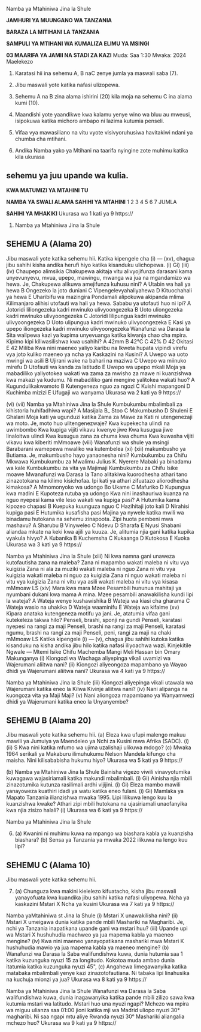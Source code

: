 Namba ya Mtahiniwa
Jina la Shule

**JAMHURI YA MUUNGANO WA TANZANIA**

**BARAZA LA MITIHANI LA TANZANIA**

**SAMPULI YA MTIHANI WA KUMALIZA ELIMU YA MSINGI**

**03 MAARIFA YA JAMII NA STADI ZA KAZI**
Muda: Saa 1:30 Mwaka: 2024
Maelekezo

1. Karatasi hii ina sehemu A, B naC zenye jumla ya maswali saba (7).

2. Jibu maswali yote katika nafasi ulizopewa.

3. Sehemu A na B zina alama ishirini (20) kila moja na sehemu C ina alama kumi (10).

4. Maandishi yote yaandikwe kwa kalamu yenye wino wa bluu au mweusi, isipokuwa katika michoro ambapo ni lazima kutumia penseli.

5. Vifaa vya mawasiliano na vitu vyote visivyoruhusiwa havitakiwi ndani ya chumba cha mtihani.

6. Andika Namba yako ya Mtihani na taarifa nyingine zote muhimu katika kila ukurasa

## sehemu ya juu upande wa kulia.

**KWA MATUMIZI YA MTAHINI TU**

**NAMBA YA SWALI ALAMA SAHIHI YA MTAHINI**
1
2
3
4
5
6
7
JUMLA

**SAHIHI YA MHAKIKI**
Ukurasa wa 1 kati ya 9
https://

1. Namba ya Mtahiniwa
Jina la Shule

## SEHEMU A (Alama 20)
Jibu maswali yote katika sehemu hii.
Katika kipengele cha (i) — (xv), chagua jibu sahihi kisha andika herufi hiyo katika kisanduku ulichopewa.
(i)
Gi)
(iii)
(iv)
Chaupepo alimsikia Chakupewa akitaja vitu alivyojifunza darasani kama unyevunyevu, mvua, upepo, mawingu, mwanga wa jua na mgandamizo wa hewa.
Je, Chakupewa alikuwa amejifunza kuhusu nini?
   A Utabin wa hali ya hewa B Ongezeko la joto duniani
   C Vipengelevyahaliyahewa D Kituochahali ya hewa
   E Uharibifu wa mazingira
Pondamali alipokuwa akipanda mlima Kilimanjaro alihisi utofauti wa hali ya hewa. Sababu ya utofauti huo ni ipi?
   A Jotoridi liliongezeka kadri mwinuko ulivyoongezeka
   B Uoto uliongezeka kadri mwinuko ulivyoongezeka
   C Jotoridi lilipungua kadri mwinuko ulivyoongezeka
   D Uoto ulipungua kadri mwinuko ulivyoongezeka
   E Kasi ya upepo iliongezeka kadri mwinuko ulivyoongezeka
Wanafunzi wa Darasa la Sita walipewa kazi ya kupima unyevuanga katika kiwanja chao cha mpira. Kipimo kipi kiliwasilishwa kwa usahihi?
   A 42mm B 42°C C 42%
   D 42 Okitasi E 42 Miliba
Kwa nini maeneo yaliyo karibu na Ikweta hupata vipindi virefu vya joto kuliko maeneo ya ncha ya Kaskazini na Kusini?
   A Uwepo wa uoto mwingi wa asili
   B Ujirani wake na bahari na maziwa
   C Uwepo wa miinuko mirefu
   D Utofauti wa kanda za latitudo
   E Uwepo wa upepo mkali
Moja ya mabadiliko yaliyotokea wakati wa zama za mwisho za mawe ni kuanzishwa kwa makazi ya kudumu. Ni mabadiliko gani mengine yalitokea wakati huo?
   A Kugundulikakwamoto B Kutengeneza nguo za ngozi
   C Kuishi mapangoni D Kuchimba mizizi
   E Ufugaji wa wanyama
Ukurasa wa 2 kati ya 9
https://

(vi)
(vii)
Namba ya Mtahiniwa
Jina la Shule
Kumbukumbu mbalimbali za kihistoria huhifadhiwa wapi?
   A Masijala B_ Stoo C Makumbusho
   D Shuleni E Ghalani
Moja kati ya ugunduzi katika Zama za Mawe za Kati ni utengenezaji wa moto. Je, 
moto huo ulitengenezwaje?
Kwa kupekecha ulindi na uwimbombo
Kwa kupiga vijiti vikavu kwenye jiwe
Kwa kusugua jiwe linaloitwa ulindi
Kwa kusugua zana za chuma kwa chuma
Kwa kuwasha vijiti vikavu kwa kiberiti mMmoawe
(viii) Wanafunzi wa shule ya msingi Barabarani wamepewa mwaliko wa kutembelea
(xi)
(xii)
makumbusho ya Butiama. Je, makumbusho hayo yanaonesha nini?
Kumbukumbu za Chifu Mkwawa
Kumbukumbu za Mwalimu Julius K. Nyerere
Mabaki ya binadamu wa kale
Kumbukumbu za vita ya Majimaji
Kumbukumbu za Chifu Isike moawe
Mwanafunzi wa Darasa la Tano alitakiwa kuorodhesha athari tano zinazotokana na kilimo kisichofaa. Ipi kati ya athari zifuatazo aliorodhesha kimakosa?
   A Mmomonyoko wa udongo Bo Ukame
   C Mafuriko D Kupungua kwa madini
   E Kupoteza rutuba ya udongo
Kwa nini inashauriwa kuanza na nguo nyepesi kama vile leso wakati wa kupiga pasi?
   A Hutumika kama kipozeo chapasi B Kuepuka kuunguza nguo
   C Hazihitaji joto kali D Nirahisi kupiga pasi
   E Hutumika kusafisha pasi
Majina ya nywele katika mwili wa binadamu hutokana na sehemu zinapoota. Zipi huota pembeni mwa mashavu?
   A Sharubu B Vinyweleo C Ndevu
   D Sharafa E Nyusi
Shabani aliandaa mkate na keki kwa ajili ya kuuza. Je, alitumia njia gani katika kupika vyakula hivyo?
   A Kubanika B Kuchemsha C Kukaanga
   D Kutokosa E Kuoka
Ukurasa wa 3 kati ya 9
https://

Namba ya Mtahiniwa
Jina la Shule
(xiii) Ni kwa namna gani unaweza kutofautisha zana na maleba?
Zana ni mapambo wakati maleba ni vitu vya kuigizia
Zana ni ala za muziki wakati maleba ni nguo
Zana ni vitu vya kuigizia wakati maleba ni nguo za kuigizia
Zana ni nguo wakati maleba ni vitu vya kuigizia
Zana ni vitu vya asili wakati maleba ni vitu vya kisasa mMmoaw LS
(xiv) Mara kwa mara Mzee Pesambili hununua mahitaji ya nyumbani dukani kwa mama A mina. Mzee pesambili anawakilisha kundi lipi la wateja?
   A Wateja wenye kushawishika B Wateja wa kiasi cha gharama
   C Wateja wasio na uhakika D Wateja waaminifu
   E Wateja wa kifalme
(xv) Kipara anataka kutengeneza motifu ya jani. Je, atatumia vifaa gani kutekeleza takwa hilo?
Penseli, brashi, sponji na gundi
Penseli, karatasi nyepesi na rangi za maji
Penseli, brashi na rangi za maji
Penseli, karatasi ngumu, brashi na rangi za maji
Penseli, peni, rangi za maji na chaki mMmoaw LS
Katika kipengele (i) — (v), chagua jibu sahihi kutoka katika kisanduku na kisha andika jibu hilo katika nafasi iliyoachwa wazi.
Kinjekitile Ngwale — Mtemi Isike Chifu Machemba
Mangi Meli Hassan bin Omary Makunganya
(i) Kiongozi wa Wachaga aliyepinga vikali uvamizi wa Wajerumani aliitwa nani?
(ii) Kiongozi aliyeongoza mapambano ya Wayao dhidi ya Wajerumani aliitwa nani?
Ukurasa wa 4 kati ya 9
https://

Namba ya Mtahiniwa
Jina la Shule
(iii) Kiongozi aliyepinga vikali utawala wa Wajerumani katika eneo la Kilwa Kivinje aliitwa nani?
(iv) Nani alipanga na kuongoza vita ya Maji Maji?
(v) Nani aliongoza mapambano ya Wanyamwezi dhidi ya Wajerumani katika eneo la
Unyanyembe?

## SEHEMU B (Alama 20)
Jibu maswali yote katika sehemu hii.
(a) Eleza kwa ufupi malengo makuu mawili ya Jumuiya ya Maendeleo ya Nchi za
Kusini mwa Afrika (SADC).
(i)
(ii)
S
Kwa nini katika mfumo wa ujima uzalishaji ulikuwa mdogo?
(c) Mwaka 1964 serikali ya Makaburu ilimuhukumu Nelson Mandela kifungo cha maisha. Nini kilisababisha hukumu hiyo?
Ukurasa wa 5 kati ya 9
https://

(b)
Namba ya Mtahiniwa
Jina la Shule
Bainisha vigezo viwili vinavyotumika kuwagawa wajasiriamali katika makundi mbalimbali.
(i)
Gi)
Ainisha njia mbili zinazotumika kutunza rasilimali ardhi vijijini.
(i)
Gi)
Eleza mambo mawili yanayoweza kuathiri idadi ya watu katika eneo fulani.
(i)
Gi)
Mamlaka ya Mapato Tanzania ilianzishwa mwaka 1995. Lipi lilikuwa lengo kuu la kuanzishwa kwake?
Athari zipi mbili hutokana na ujasiriamali unaofanyika kwa njia zisizo halali?
(i)
Ukurasa wa 6 kati ya 9
https://

Namba ya Mtahiniwa
Jina la Shule

6. (a) Kwanini ni muhimu kuwa na mpango wa biashara kabla ya kuanzisha biashara?
(b) Sensa ya Tanzania ya mwaka 2022 ilikuwa na lengo kuu lipi?

## SEHEMU C (Alama 10)
Jibu maswali yote katika sehemu hii.

7. (a) Chunguza kwa makini kielelezo kifuatacho, kisha jibu maswali yanayofuata kwa kuandika jibu sahihi katika nafasi uliyopewa.
Ncha ya kaskazini
Mstari X
Ncha ya kusini
Ukurasa wa 7 kati ya 9
https://

Namba yaMtahiniwa st
Jina la Shule
(i) Mstari X unawakilisha nini?
(ii) Mstari X umeigawa dunia katika pande mbili Mashariki na Magharibi. Je, 
nchi ya Tanzania inapatikana upande gani wa mstari huu?
(iii) Upande upi wa Mstari X hushuhudia machweo ya jua mapema kabla ya maeneo mengine?
(iv) Kwa nini maeneo yanayopatikana mashariki mwa Mstari K hushuhudia mawio ya jua mapema kabla ya maeneo mengine?
(b) Wanafunzi wa Darasa la Saba walifundishwa kuwa, dunia hutumia saa 1 katika kuzunguka nyuzi 15 za longitudo. Kokotoa muda ambao dunia itatumia katika kuzunguka nyuzi 45",
(c) Angahewa limegawanyika katika matabaka mbalimbali yenye kazi zinazotofautiana. Ni tabaka lipi linahusika na kuchuja mionzi ya jua?
Ukurasa wa 8 kati ya 9
https://

Namba ya Mtahiniwa
Jina la Shule
Wanafunzi wa Darasa la Saba walifundishwa kuwa, dunia inagawanyika katika pande mbili zilizo sawa kwa kutumia mstari wa latitudo. Mstari huo una nyuzi ngapi?
Mchezo wa mpira wa miguu ulianza saa 01:00 jioni katika mji wa Madrid uliopo nyuzi 30° magharibi. Ni saa ngapi mtu aliye Rwanda nyuzi 30° Mashariki aliangalia mchezo huo?
Ukurasa wa 9 kati ya 9
https://